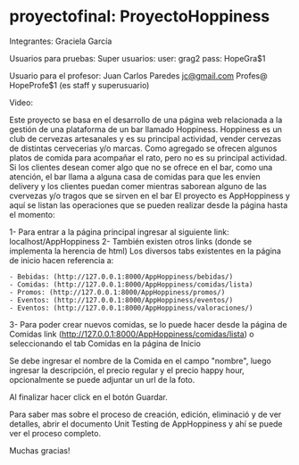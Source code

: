 # proyectofinal: ProyectoHoppiness
Integrantes: Graciela García

Usuarios para pruebas: 
Super usuarios:
user: grag2
pass: HopeGra$1

Usuario para el profesor: Juan Carlos Paredes
jc@gmail.com
Profes@
HopeProfe$1
(es staff y superusuario)

Video: <Link al video de youtube privado>

Este proyecto se basa en el desarrollo de una página web relacionada a la gestión de una plataforma de un bar llamado Hoppiness. Hoppiness es un club de cervezas artesanales y es su principal actividad, vender cervezas de distintas cervecerias y/o marcas. 
Como agregado se ofrecen algunos platos de comida para acompañar el rato, pero no es su principal actividad. Si los clientes desean comer algo que no se ofrece en el bar,  como una atención, el bar llama a alguna casa de comidas para que les envíen delivery y los clientes puedan comer mientras saborean alguno de las cvervezas y/o tragos que se sirven en el bar
El proyecto es AppHoppiness y aquí se listan las operaciones que se pueden realizar desde la página hasta el momento: 

1- Para entrar a la página principal ingresar al siguiente link: localhost/AppHoppiness
2- También existen otros links (donde se implementa la herencia de html)
	Los diversos tabs existentes en la página de inicio hacen referencia a: 

	- Bebidas: (http://127.0.0.1:8000/AppHoppiness/bebidas/)
	- Comidas: (http://127.0.0.1:8000/AppHoppiness/comidas/lista)
	- Promos: (http://127.0.0.1:8000/AppHoppiness/promos/)
	- Eventos: (http://127.0.0.1:8000/AppHoppiness/eventos/)
	- Eventos: (http://127.0.0.1:8000/AppHoppiness/valoraciones/)


3- Para poder crear nuevos comidas, se lo puede hacer desde la página de Comidas link (http://127.0.0.1:8000/AppHoppiness/comidas/lista) o seleccionando el tab Comidas en la página de Inicio

Se debe ingresar el nombre de la Comida en el campo "nombre", luego ingresar la descripción, el precio regular y el precio happy hour, opcionalmente se puede adjuntar un url de la foto.

Al finalizar hacer click en el botón Guardar.

Para saber mas sobre el proceso de creación, edición, eliminació y de ver detalles, abrir el documento Unit Testing de AppHoppiness y ahí se puede ver el proceso completo.

Muchas gracias! 